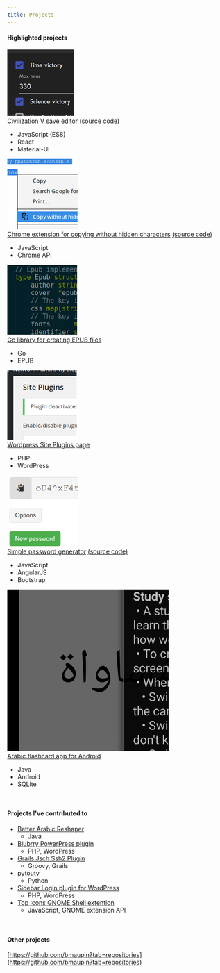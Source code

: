 ```yaml
---
title: Projects
---
```


#### Highlighted projects

<div class="highlighted-projects">
  <div class="highlighted-project">
    <a href="https://bmaupin.github.io/civ5save-editor/"><img src="/assets/images/projects/civ5save-editor.png"></a>
    <div>
      <a href="https://bmaupin.github.io/civ5save-editor/">Civilization V save editor</a> <a href="https://github.com/bmaupin/civ5save-editor">(source code)</a>
      <ul>
        <li>JavaScript (ES8)</li>
        <li>React</li>
        <li>Material-UI</li>
      </ul>
    </div>
  </div>
  <div class="highlighted-project">
    <a href="https://chrome.google.com/webstore/detail/copy-without-hidden-chara/kdlmljhnfhdgngjpimpahgomefdlndle"><img src="/assets/images/projects/chrome-copy.png"></a>
    <div>
      <a href="https://chrome.google.com/webstore/detail/copy-without-hidden-chara/kdlmljhnfhdgngjpimpahgomefdlndle">Chrome extension for copying without hidden characters</a> <a href="https://github.com/bmaupin/chrome-copy-without-hidden-characters">(source code)</a>
      <ul>
        <li>JavaScript</li>
        <li>Chrome API</li>
      </ul>
    </div>
  </div>
  <div class="highlighted-project">
    <a href="https://github.com/bmaupin/go-epub"><img src="/assets/images/projects/go-epub.png"></a>
    <div>
      <a href="https://github.com/bmaupin/go-epub">Go library for creating EPUB files</a>
      <ul>
        <li>Go</li>
        <li>EPUB</li>
      </ul>
    </div>
  </div>
  <div class="highlighted-project">
    <a href="https://github.com/bmaupin/wordpress-site-plugins"><img src="/assets/images/projects/wp-site-plugins.png"></a>
    <div>
      <a href="https://github.com/bmaupin/wordpress-site-plugins">Wordpress Site Plugins page</a>
      <ul>
        <li>PHP</li>
        <li>WordPress</li>
      </ul>
    </div>
  </div>
  <div class="highlighted-project">
    <a href="https://bmaupin.github.io/simple-password-generator/"><img src="/assets/images/projects/simple-passgen.png"></a>
    <div>
      <a href="https://bmaupin.github.io/simple-password-generator/">Simple password generator</a> <a href="https://github.com/bmaupin/simple-password-generator">(source code)</a>
      <ul>
        <li>JavaScript</li>
        <li>AngularJS</li>
        <li>Bootstrap</li>
      </ul>
    </div>
  </div>
  <div class="highlighted-project">
    <a href="https://github.com/bmaupin/android-arabic-flashcards"><img src="/assets/images/projects/arabic-flashcards.png"></a>
    <div>
      <a href="https://github.com/bmaupin/android-arabic-flashcards">Arabic flashcard app for Android</a>
      <ul>
        <li>Java</li>
        <li>Android</li>
        <li>SQLite</li>
      </ul>
    </div>
  </div>
</div>

<br>

#### Projects I've contributed to

- [Better Arabic Reshaper](https://github.com/agawish/Better-Arabic-Reshaper/commits?author=bmaupin)
  - Java
- [Blubrry PowerPress plugin](https://wordpress.org/plugins/powerpress/)
  - PHP, WordPress
- [Grails Jsch Ssh2 Plugin](https://github.com/michaelrice/grails-jsch-ssh2/commits?author=bmaupin)
  - Groovy, Grails
- [pytoutv](https://github.com/bvanheu/pytoutv/commits?author=bmaupin)
  - Python
- [Sidebar Login plugin for WordPress](https://github.com/mikejolley/sidebar-login/commits?author=bmaupin)
  - PHP, WordPress
- [Top Icons GNOME Shell extention](https://github.com/wincinderith/topicons/commits?author=bmaupin)
  - JavaScript, GNOME extension API

<br>

#### Other projects

[https://github.com/bmaupin?tab=repositories](https://github.com/bmaupin?tab=repositories)

<br>

